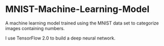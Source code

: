 # MNIST-Machine-Learning-Model
A machine learning model trained using the MNIST data set to categorize images containing numbers. 


I use TensorFlow 2.0 to build a deep neural network.
